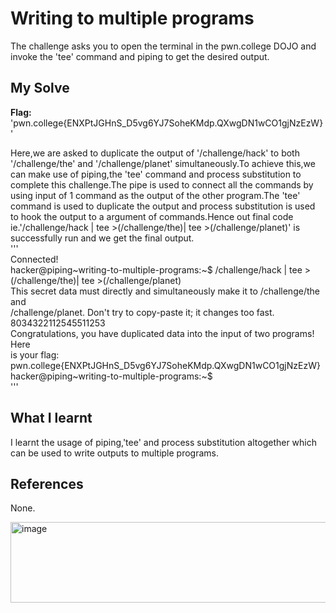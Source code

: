 # Writing to multiple programs
The challenge asks you to open the terminal in the pwn.college DOJO and invoke the 'tee' command and piping to get the desired output.     

## My Solve
**Flag:** 'pwn.college{ENXPtJGHnS_D5vg6YJ7SoheKMdp.QXwgDN1wCO1gjNzEzW}'    

Here,we are asked to duplicate the output of '/challenge/hack' to both '/challenge/the' and '/challenge/planet' simultaneously.To achieve this,we can make use of piping,the 'tee' command and process substitution to complete this challenge.The pipe is used to connect all the commands by using input of 1 command as the output of the other program.The 'tee' command is used to duplicate the output and process substitution is used to hook the output to a argument of commands.Hence out final code ie.'/challenge/hack | tee  >(/challenge/the)| tee >(/challenge/planet)' is successfully run and we get the final output.    
'''     
Connected!                                                                           
hacker@piping~writing-to-multiple-programs:~$ /challenge/hack | tee  >(/challenge/the)| tee >(/challenge/planet)     
This secret data must directly and simultaneously make it to /challenge/the and     
/challenge/planet. Don't try to copy-paste it; it changes too fast.     
8034322112545511253      
Congratulations, you have duplicated data into the input of two programs! Here      
is your flag:      
pwn.college{ENXPtJGHnS_D5vg6YJ7SoheKMdp.QXwgDN1wCO1gjNzEzW}      
hacker@piping~writing-to-multiple-programs:~$      
'''    

## What I learnt
I learnt the usage of piping,'tee' and process substitution altogether which can be used to write outputs to multiple programs.    

## References
None.    

<img width="806" height="129" alt="image" src="https://github.com/user-attachments/assets/ef2f8cfa-a7c3-4a4a-a214-3589bd2b2bc6" />
